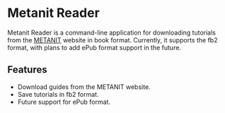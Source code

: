 # Metanit Reader

Metanit Reader is a command-line application for downloading tutorials from the [METANIT](https://metanit.com/) website in book format. Currently, it supports the fb2 format, with plans to add ePub format support in the future.

## Features

- Download guides from the METANIT website.
- Save tutorials in fb2 format.
- Future support for ePub format.